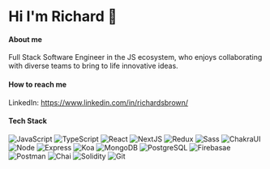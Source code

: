 # Hi I'm Richard 👋

#### About me
Full Stack Software Engineer in the JS ecosystem, who enjoys collaborating with diverse teams to bring to life innovative ideas.

#### How to reach me
LinkedIn: https://www.linkedin.com/in/richardsbrown/

#### Tech Stack
<p>
  <img alt="JavaScript" src="https://img.shields.io/badge/JavaScript-F7DF1E?style=for-the-badge&logo=javascript&logoColor=black" />
 
  <img alt="TypeScript" src="https://img.shields.io/badge/-TypeScript-007ACC?style=for-the-badge&logo=typescript&logoColor=white" />
 
  <img alt="React" src="https://img.shields.io/badge/-React-45b8d8?style=for-the-badge&logo=react&logoColor=white" />

  <img alt="NextJS" src="https://img.shields.io/badge/next.js-000000?style=for-the-badge&logo=nextdotjs&logoColor=white" />
 
  <img alt="Redux" src="https://img.shields.io/badge/-Redux-764ABC?style=for-the-badge&logo=redux&logoColor=white" />
 
  <img alt="Sass" src="https://img.shields.io/badge/-Sass-CC6699?style=for-the-badge&logo=sass&logoColor=white" />
 
  <img alt="ChakraUI" src="https://img.shields.io/badge/Chakra--UI-319795?style=for-the-badge&logo=chakra-ui&logoColor=white" />
 
  <!-- <img alt="Angular" src="https://img.shields.io/badge/Angular-DD0031?logo=angular&amp;logoColor=white&amp;style=for-the-badge"> -->
 
  <img alt="Node" src="https://img.shields.io/badge/-Node-43853d?style=for-the-badge&logo=Node.js&logoColor=white" />
 
  <img alt="Express" src="https://img.shields.io/badge/Express-404D59?style=for-the-badge&logo=express&logoColor=white" />
 
  <img alt="Koa" src="https://img.shields.io/badge/-Koa-33333d?style=for-the-badge&logo=kaggle&logoColor=white" />
 
  <img alt="MongoDB" src="https://img.shields.io/badge/-MongoDB-13aa52?style=for-the-badge&logo=mongodb&logoColor=white" />
 
  <img alt="PostgreSQL" src="https://img.shields.io/badge/PostgreSQL-316192?style=for-the-badge&logo=postgresql&logoColor=white" />
  
  <img alt="Firebasae" src="https://img.shields.io/badge/firebase-ffca28?style=for-the-badge&logo=firebase&logoColor=black" />
  
  <img alt="Postman" src="https://img.shields.io/badge/Postman-FF6C37?style=for-the-badge&logo=Postman&logoColor=white" />

  <img alt="Chai" src="https://img.shields.io/badge/chai-A30701?style=for-the-badge&logo=chai&logoColor=white" />

<!--   <img alt="HTML" src="https://img.shields.io/badge/HTML5-E34F26?style=for-the-badge&logo=html5&logoColor=white" /> -->

<!--   <img alt="CSS" src="https://img.shields.io/badge/CSS3-1572B6?style=for-the-badge&logo=css3&logoColor=white" /> -->
  
  <img alt="Solidity" src="https://img.shields.io/badge/Solidity-e6e6e6?style=for-the-badge&logo=solidity&logoColor=black" />
  
  <img alt="Git" src="https://img.shields.io/badge/-Git-F05032?style=for-the-badge&logo=git&logoColor=white" />  
</p>




